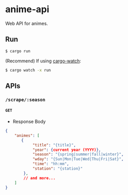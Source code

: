 # anime-api

Web API for animes.

## Run

```bash
$ cargo run
```

(Recommend) If using [cargo-watch](https://docs.rs/crate/cargo-watch/):

```bash
$ cargo watch -x run
```

## APIs

### `/scrape/:season`

#### `GET`

- Response Body

```json
{
    "animes": [
       {
            "title": "{title}",
            "year": {current year (YYYY)},
            "season": "{spring|summer|fall|winter}",
            "wday": "{Sun|Mon|Tue|Wed|Thu|Fri|Sat}",
            "time": "hh:mm",
            "station": "{station}"
        },
        // and more...
    ]
}
```
